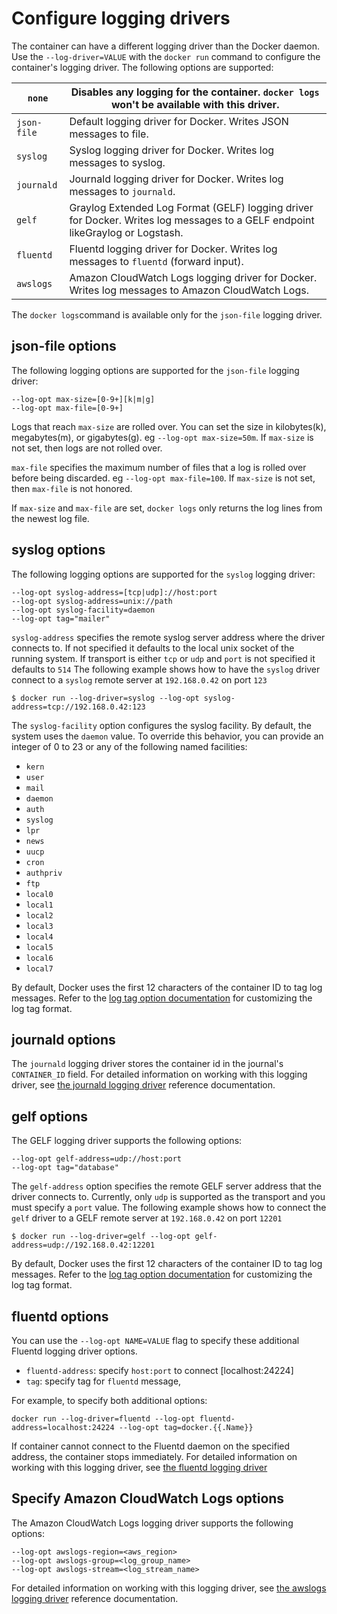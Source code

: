 <!--[metadata]>
+++
title = "Configuring Logging Drivers"
description = "Configure logging driver."
keywords = ["docker, logging, driver, Fluentd"]
[menu.main]
parent = "smn_logging"
weight=-1
+++
<![end-metadata]-->


# Configure logging drivers

The container can have a different logging driver than the Docker daemon. Use
the `--log-driver=VALUE` with the `docker run` command to configure the
container's logging driver. The following options are supported:

| `none`      | Disables any logging for the container. `docker logs` won't be available with this driver.                                    |
|-------------|-------------------------------------------------------------------------------------------------------------------------------|
| `json-file` | Default logging driver for Docker. Writes JSON messages to file.                                                              |
| `syslog`    | Syslog logging driver for Docker. Writes log messages to syslog.                                                              |
| `journald`  | Journald logging driver for Docker. Writes log messages to `journald`.                                                        |
| `gelf`      | Graylog Extended Log Format (GELF) logging driver for Docker. Writes log messages to a GELF endpoint likeGraylog or Logstash. |
| `fluentd`   | Fluentd logging driver for Docker. Writes log messages to `fluentd` (forward input).                                          |
| `awslogs`   | Amazon CloudWatch Logs logging driver for Docker. Writes log messages to Amazon CloudWatch Logs.                              |

The `docker logs`command is available only for the `json-file` logging driver.

## json-file options

The following logging options are supported for the `json-file` logging driver:

    --log-opt max-size=[0-9+][k|m|g]
    --log-opt max-file=[0-9+]

Logs that reach `max-size` are rolled over. You can set the size in kilobytes(k), megabytes(m), or gigabytes(g). eg `--log-opt max-size=50m`. If `max-size` is not set, then logs are not rolled over.


`max-file` specifies the maximum number of files that a log is rolled over before being discarded. eg `--log-opt max-file=100`. If `max-size` is not set, then `max-file` is not honored.

If `max-size` and `max-file` are set, `docker logs` only returns the log lines from the newest log file.

## syslog options

The following logging options are supported for the `syslog` logging driver:

    --log-opt syslog-address=[tcp|udp]://host:port
    --log-opt syslog-address=unix://path
    --log-opt syslog-facility=daemon
    --log-opt tag="mailer"

`syslog-address` specifies the remote syslog server address where the driver connects to.
If not specified it defaults to the local unix socket of the running system.
If transport is either `tcp` or `udp` and `port` is not specified it defaults to `514`
The following example shows how to have the `syslog` driver connect to a `syslog`
remote server at `192.168.0.42` on port `123`

    $ docker run --log-driver=syslog --log-opt syslog-address=tcp://192.168.0.42:123

The `syslog-facility` option configures the syslog facility. By default, the system uses the
`daemon` value. To override this behavior, you can provide an integer of 0 to 23 or any of
the following named facilities:

* `kern`
* `user`
* `mail`
* `daemon`
* `auth`
* `syslog`
* `lpr`
* `news`
* `uucp`
* `cron`
* `authpriv`
* `ftp`
* `local0`
* `local1`
* `local2`
* `local3`
* `local4`
* `local5`
* `local6`
* `local7`

By default, Docker uses the first 12 characters of the container ID to tag log messages.
Refer to the [log tag option documentation](log_tags.md) for customizing
the log tag format.


## journald options

The `journald` logging driver stores the container id in the journal's `CONTAINER_ID` field. For detailed information on
working with this logging driver, see [the journald logging driver](journald.md)
reference documentation.

## gelf options

The GELF logging driver supports the following options:

    --log-opt gelf-address=udp://host:port
    --log-opt tag="database"

The `gelf-address` option specifies the remote GELF server address that the
driver connects to. Currently, only `udp` is supported as the transport and you must
specify a `port` value. The following example shows how to connect the `gelf`
driver to a GELF remote server at `192.168.0.42` on port `12201`

    $ docker run --log-driver=gelf --log-opt gelf-address=udp://192.168.0.42:12201

By default, Docker uses the first 12 characters of the container ID to tag log messages.
Refer to the [log tag option documentation](log_tags.md) for customizing
the log tag format.


## fluentd options

You can use the `--log-opt NAME=VALUE` flag to specify these additional Fluentd logging driver options.

 - `fluentd-address`: specify `host:port` to connect [localhost:24224]
 - `tag`: specify tag for `fluentd` message,

For example, to specify both additional options:

`docker run --log-driver=fluentd --log-opt fluentd-address=localhost:24224 --log-opt tag=docker.{{.Name}}`

If container cannot connect to the Fluentd daemon on the specified address,
the container stops immediately. For detailed information on working with this
logging driver, see [the fluentd logging driver](fluentd.md)

## Specify Amazon CloudWatch Logs options

The Amazon CloudWatch Logs logging driver supports the following options:

    --log-opt awslogs-region=<aws_region>
    --log-opt awslogs-group=<log_group_name>
    --log-opt awslogs-stream=<log_stream_name>


For detailed information on working with this logging driver, see [the awslogs logging driver](awslogs.md) reference documentation.
